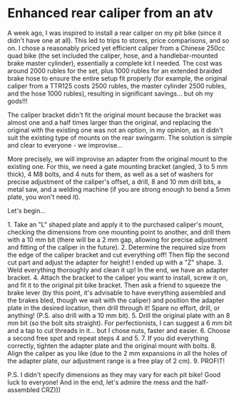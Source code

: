 # Enhanced rear caliper from an atv

A week ago, I was inspired to install a rear caliper on my pit bike (since it didn't have one at all). This led to trips to stores, price comparisons, and so on. I chose a reasonably priced yet efficient caliper from a Chinese 250cc quad bike (the set included the caliper, hose, and a handlebar-mounted brake master cylinder), essentially a complete kit I needed. The cost was around 2000 rubles for the set, plus 1000 rubles for an extended braided brake hose to ensure the entire setup fit properly (for example, the original caliper from a TTR125 costs 2500 rubles, the master cylinder 2500 rubles, and the hose 1000 rubles), resulting in significant savings... but oh my gods!!!

The caliper bracket didn't fit the original mount because the bracket was almost one and a half times larger than the original, and replacing the original with the existing one was not an option, in my opinion, as it didn't suit the existing type of mounts on the rear swingarm. The solution is simple and clear to everyone - we improvise...

More precisely, we will improvise an adapter from the original mount to the existing one. For this, we need a gate mounting bracket (angled, 3 to 5 mm thick), 4 M8 bolts, and 4 nuts for them, as well as a set of washers for precise adjustment of the caliper's offset, a drill, 8 and 10 mm drill bits, a metal saw, and a welding machine (if you are strong enough to bend a 5mm plate, you won't need it).

Let's begin...

1\. Take an "L" shaped plate and apply it to the purchased caliper's mount, checking the dimensions from one mounting point to another, and drill them with a 10 mm bit (there will be a 2 mm gap, allowing for precise adjustment and fitting of the caliper in the future).
2\. Determine the required size from the edge of the caliper bracket and cut everything off! Then flip the second cut part and adjust the adapter for height! I ended up with a "Z" shape.
3\. Weld everything thoroughly and clean it up! In the end, we have an adapter bracket.
4\. Attach the bracket to the caliper you want to install, screw it on, and fit it to the original pit bike bracket. Then ask a friend to squeeze the brake lever (by this point, it's advisable to have everything assembled and the brakes bled, though we wait with the caliper) and position the adapter plate in the desired location, then drill through it! Spare no effort, drill, or anything! (P.S. also drill with a 10 mm bit).
5\. Drill the original plate with an 8 mm bit (so the bolt sits straight). For perfectionists, I can suggest a 6 mm bit and a tap to cut threads in it... but I chose nuts, faster and easier.
6\. Choose a second free spot and repeat steps 4 and 5.
7\. If you did everything correctly, tighten the adapter plate and the original mount with bolts.
8\. Align the caliper as you like (due to the 2 mm expansions in all the holes of the adapter plate, our adjustment range is a free play of 2 cm).
9\. PROFIT!

P.S. I didn't specify dimensions as they may vary for each pit bike! Good luck to everyone! And in the end, let's admire the mess and the half-assembled CRZ)))
